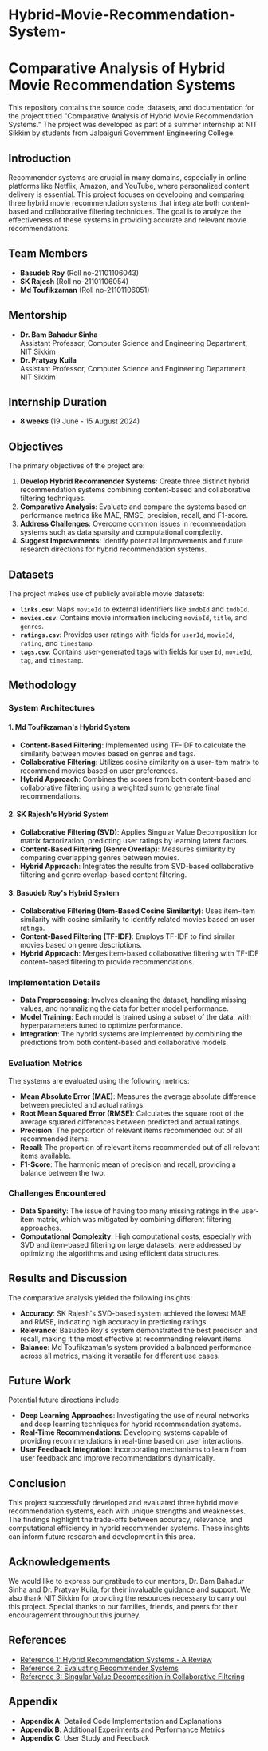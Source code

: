 # Hybrid-Movie-Recommendation-System-
# Comparative Analysis of Hybrid Movie Recommendation Systems

This repository contains the source code, datasets, and documentation for the project titled "Comparative Analysis of Hybrid Movie Recommendation Systems." The project was developed as part of a summer internship at NIT Sikkim by students from Jalpaiguri Government Engineering College.

## Introduction

Recommender systems are crucial in many domains, especially in online platforms like Netflix, Amazon, and YouTube, where personalized content delivery is essential. This project focuses on developing and comparing three hybrid movie recommendation systems that integrate both content-based and collaborative filtering techniques. The goal is to analyze the effectiveness of these systems in providing accurate and relevant movie recommendations.

## Team Members

- **Basudeb Roy** (Roll no-21101106043)
- **SK Rajesh** (Roll no-21101106054)
- **Md Toufikzaman** (Roll no-21101106051)

## Mentorship

- **Dr. Bam Bahadur Sinha**  
  Assistant Professor, Computer Science and Engineering Department, NIT Sikkim
- **Dr. Pratyay Kuila**  
  Assistant Professor, Computer Science and Engineering Department, NIT Sikkim

## Internship Duration

- **8 weeks** (19 June - 15 August 2024)

## Objectives

The primary objectives of the project are:

1. **Develop Hybrid Recommender Systems**: Create three distinct hybrid recommendation systems combining content-based and collaborative filtering techniques.
2. **Comparative Analysis**: Evaluate and compare the systems based on performance metrics like MAE, RMSE, precision, recall, and F1-score.
3. **Address Challenges**: Overcome common issues in recommendation systems such as data sparsity and computational complexity.
4. **Suggest Improvements**: Identify potential improvements and future research directions for hybrid recommendation systems.

## Datasets

The project makes use of publicly available movie datasets:

- **`links.csv`**: Maps `movieId` to external identifiers like `imdbId` and `tmdbId`.
- **`movies.csv`**: Contains movie information including `movieId`, `title`, and `genres`.
- **`ratings.csv`**: Provides user ratings with fields for `userId`, `movieId`, `rating`, and `timestamp`.
- **`tags.csv`**: Contains user-generated tags with fields for `userId`, `movieId`, `tag`, and `timestamp`.

## Methodology

### System Architectures

#### 1. Md Toufikzaman's Hybrid System

- **Content-Based Filtering**: Implemented using TF-IDF to calculate the similarity between movies based on genres and tags.
- **Collaborative Filtering**: Utilizes cosine similarity on a user-item matrix to recommend movies based on user preferences.
- **Hybrid Approach**: Combines the scores from both content-based and collaborative filtering using a weighted sum to generate final recommendations.

#### 2. SK Rajesh's Hybrid System

- **Collaborative Filtering (SVD)**: Applies Singular Value Decomposition for matrix factorization, predicting user ratings by learning latent factors.
- **Content-Based Filtering (Genre Overlap)**: Measures similarity by comparing overlapping genres between movies.
- **Hybrid Approach**: Integrates the results from SVD-based collaborative filtering and genre overlap-based content filtering.

#### 3. Basudeb Roy's Hybrid System

- **Collaborative Filtering (Item-Based Cosine Similarity)**: Uses item-item similarity with cosine similarity to identify related movies based on user ratings.
- **Content-Based Filtering (TF-IDF)**: Employs TF-IDF to find similar movies based on genre descriptions.
- **Hybrid Approach**: Merges item-based collaborative filtering with TF-IDF content-based filtering to provide recommendations.

### Implementation Details

- **Data Preprocessing**: Involves cleaning the dataset, handling missing values, and normalizing the data for better model performance.
- **Model Training**: Each model is trained using a subset of the data, with hyperparameters tuned to optimize performance.
- **Integration**: The hybrid systems are implemented by combining the predictions from both content-based and collaborative models.

### Evaluation Metrics

The systems are evaluated using the following metrics:

- **Mean Absolute Error (MAE)**: Measures the average absolute difference between predicted and actual ratings.
- **Root Mean Squared Error (RMSE)**: Calculates the square root of the average squared differences between predicted and actual ratings.
- **Precision**: The proportion of relevant items recommended out of all recommended items.
- **Recall**: The proportion of relevant items recommended out of all relevant items available.
- **F1-Score**: The harmonic mean of precision and recall, providing a balance between the two.

### Challenges Encountered

- **Data Sparsity**: The issue of having too many missing ratings in the user-item matrix, which was mitigated by combining different filtering approaches.
- **Computational Complexity**: High computational costs, especially with SVD and item-based filtering on large datasets, were addressed by optimizing the algorithms and using efficient data structures.

## Results and Discussion

The comparative analysis yielded the following insights:

- **Accuracy**: SK Rajesh's SVD-based system achieved the lowest MAE and RMSE, indicating high accuracy in predicting ratings.
- **Relevance**: Basudeb Roy's system demonstrated the best precision and recall, making it the most effective at recommending relevant items.
- **Balance**: Md Toufikzaman's system provided a balanced performance across all metrics, making it versatile for different use cases.

## Future Work

Potential future directions include:

- **Deep Learning Approaches**: Investigating the use of neural networks and deep learning techniques for hybrid recommendation systems.
- **Real-Time Recommendations**: Developing systems capable of providing recommendations in real-time based on user interactions.
- **User Feedback Integration**: Incorporating mechanisms to learn from user feedback and improve recommendations dynamically.

## Conclusion

This project successfully developed and evaluated three hybrid movie recommendation systems, each with unique strengths and weaknesses. The findings highlight the trade-offs between accuracy, relevance, and computational efficiency in hybrid recommender systems. These insights can inform future research and development in this area.

## Acknowledgements

We would like to express our gratitude to our mentors, Dr. Bam Bahadur Sinha and Dr. Pratyay Kuila, for their invaluable guidance and support. We also thank NIT Sikkim for providing the resources necessary to carry out this project. Special thanks to our families, friends, and peers for their encouragement throughout this journey.

## References

- [Reference 1: Hybrid Recommendation Systems - A Review](#)
- [Reference 2: Evaluating Recommender Systems](#)
- [Reference 3: Singular Value Decomposition in Collaborative Filtering](#)

## Appendix

- **Appendix A**: Detailed Code Implementation and Explanations
- **Appendix B**: Additional Experiments and Performance Metrics
- **Appendix C**: User Study and Feedback

